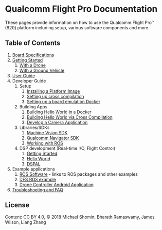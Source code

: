 # Qualcomm Flight Pro Documentation

These pages provide information on how to use the Qualcomm Flight Pro™ (820) platform including setup, various software components and more.

## Table of Contents

1. [Board Specifications](BoardSpecs.md)
1. [Getting Started](GettingStarted.md)
   1. [With a Drone](DroneGettingStarted.md)
   1. [With a Ground Vehicle](UGVGettingStarted.md)
1. [User Guide](UserGuide.md)
1. Developer Guide
   1. Setup
      1. [Installing a Platform Image](InstallPlatform.md)
      1. [Setting up cross compilation](CrossCompileSetup.md)
      1. [Setting up a board emulation Docker](DockerSetup.md)
   1. Building Apps
      1. [Building Hello World in a Docker](HelloWorldDocker.md)
      1. [Building Hello World via Cross Compilation](HelloWorldCrossCompile.md)
      1. [Develop a Camera Application](CameraHelloWorld.md)
   1. Libraries/SDKs
      1. [Machine Vision SDK](https://developer.qualcomm.com/hardware/snapdragon-flight/machine-vision-sdk)
      1. [Qualcomm Navigator SDK](https://developer.qualcomm.com/hardware/snapdragon-flight/sd-navigator)
      1. [Working with ROS](ROS.md)
   1. DSP development (Real-time I/O, Flight Control)
      1. [Getting Started](DspGettingStarted.md)
      1. [Hello World](DspHelloWorld.md)
      1. [DSPAL](DSPAL.md) 
1. Example applications
   1. [ROS Software](RosSoftware.md) - links to ROS packages and other examples
   1. [DFS ROS example](https://github.com/ATLFlight/dfs-ros-example)
   1. [Drone Controller Android Application](https://github.com/ATLFlight/drone-controller)
1. [Troubleshooting and FAQ](TroubleshootFAQ.md)

## License
Content: [CC BY 4.0](https://creativecommons.org/licenses/by/4.0/), &copy; 2018 Michael Shomin, Bharath Ramaswamy, James Wilson, Liang Zhang
